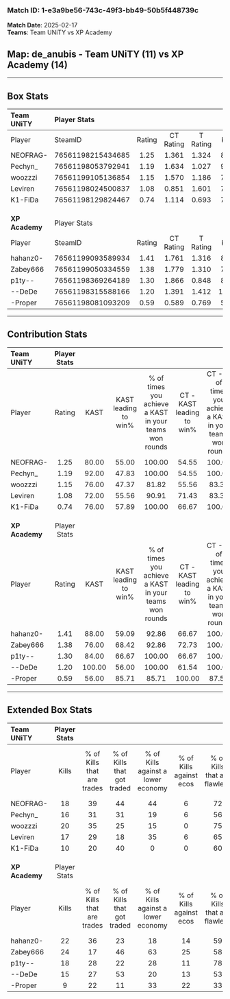 ### Match ID: 1-e3a9be56-743c-49f3-bb49-50b5f448739c  
**Match Date**: 2025-02-17  
**Teams**: Team UNiTY vs XP Academy  

## **Map**: de_anubis - Team UNiTY (11) vs XP Academy (14)  
---  

## Box Stats  

| **Team UNiTY** | Player Stats      |        |           |          |        |       |       |         |        |      |     |
| :- | :- | :-: | :-: | :-: | :-: | :-: | :-: | :-: | :-: | :-: | :-: |
| Player         | SteamID           | Rating | CT Rating | T Rating |  KAST  |  ADR  | Kills | Assists | Deaths | K/D  | HS% |
| NEOFRAG-       | 76561198215434685 |  1.25  |   1.361   |  1.324   | 80.00  | 91.1  |  18   |    8    |   16   | 1.13 | 50  |
| Pechyn_        | 76561198053792941 |  1.19  |   1.634   |  1.027   | 92.00  | 68.6  |  16   |    6    |   16   | 1.00 | 50  |
| woozzzi        | 76561199105136854 |  1.15  |   1.570   |  1.186   | 76.00  | 78.7  |  20   |    4    |   20   | 1.00 | 30  |
| Leviren        | 76561198024500837 |  1.08  |   0.851   |  1.601   | 72.00  | 79.9  |  17   |    8    |   18   | 0.94 | 41  |
| K1-FiDa        | 76561198129824467 |  0.74  |   1.114   |  0.693   | 76.00  | 47.3  |  10   |    3    |   18   | 0.56 | 50  |
|                |                   |        |           |          |        |       |       |         |        |      |     |
|                |                   |        |           |          |        |       |       |         |        |      |     |
|                |                   |        |           |          |        |       |       |         |        |      |     |
| **XP Academy** | Player Stats      |        |           |          |        |       |       |         |        |      |     |
| Player         | SteamID           | Rating | CT Rating | T Rating |  KAST  |  ADR  | Kills | Assists | Deaths | K/D  | HS% |
| hahanz0-       | 76561199093589934 |  1.41  |   1.761   |  1.316   | 88.00  | 81.7  |  22   |    2    |   15   | 1.47 | 59  |
| Zabey666       | 76561199050334559 |  1.38  |   1.779   |  1.310   | 76.00  | 102.7 |  24   |    7    |   20   | 1.20 | 45  |
| p1ty--         | 76561198369264189 |  1.30  |   1.866   |  0.848   | 84.00  | 74.5  |  18   |    4    |   12   | 1.50 | 27  |
| --DeDe         | 76561198315588166 |  1.20  |   1.391   |  1.412   | 100.00 | 75.2  |  15   |    9    |   18   | 0.83 | 60  |
| -Proper        | 76561198081093209 |  0.59  |   0.589   |  0.769   | 56.00  | 40.5  |   9   |    4    |   16   | 0.56 | 66  |
---  

## Contribution Stats  

| **Team UNiTY** | Player Stats |        |                      |                                                        |                           |                                                             |                          |                                                            |
| :- | :-: | :-: | :-: | :-: | :-: | :-: | :-: | :-: |
| Player         |    Rating    |  KAST  | KAST leading to win% | % of times you achieve a KAST in your teams won rounds | CT - KAST leading to win% | CT - % of times you achieve a KAST in your teams won rounds | T - KAST leading to win% | T - % of times you achieve a KAST in your teams won rounds |
| NEOFRAG-       |     1.25     | 80.00  |        55.00         |                         100.00                         |           54.55           |                           100.00                            |          55.56           |                           100.00                           |
| Pechyn_        |     1.19     | 92.00  |        47.83         |                         100.00                         |           54.55           |                           100.00                            |          41.67           |                           100.00                           |
| woozzzi        |     1.15     | 76.00  |        47.37         |                         81.82                          |           55.56           |                            83.33                            |          40.00           |                           80.00                            |
| Leviren        |     1.08     | 72.00  |        55.56         |                         90.91                          |           71.43           |                            83.33                            |          45.45           |                           100.00                           |
| K1-FiDa        |     0.74     | 76.00  |        57.89         |                         100.00                         |           66.67           |                           100.00                            |          50.00           |                           100.00                           |
|                |              |        |                      |                                                        |                           |                                                             |                          |                                                            |
|                |              |        |                      |                                                        |                           |                                                             |                          |                                                            |
|                |              |        |                      |                                                        |                           |                                                             |                          |                                                            |
| **XP Academy** | Player Stats |        |                      |                                                        |                           |                                                             |                          |                                                            |
| Player         |    Rating    |  KAST  | KAST leading to win% | % of times you achieve a KAST in your teams won rounds | CT - KAST leading to win% | CT - % of times you achieve a KAST in your teams won rounds | T - KAST leading to win% | T - % of times you achieve a KAST in your teams won rounds |
| hahanz0-       |     1.41     | 88.00  |        59.09         |                         92.86                          |           66.67           |                           100.00                            |          50.00           |                           83.33                            |
| Zabey666       |     1.38     | 76.00  |        68.42         |                         92.86                          |           72.73           |                           100.00                            |          62.50           |                           83.33                            |
| p1ty--         |     1.30     | 84.00  |        66.67         |                         100.00                         |           66.67           |                           100.00                            |          66.67           |                           100.00                           |
| --DeDe         |     1.20     | 100.00 |        56.00         |                         100.00                         |           61.54           |                           100.00                            |          50.00           |                           100.00                           |
| -Proper        |     0.59     | 56.00  |        85.71         |                         85.71                          |          100.00           |                            87.50                            |          71.43           |                           83.33                            |
---  

## Extended Box Stats  

| **Team UNiTY** | Player Stats |                            |                            |                                    |                         |                              |                                 |        |                             |                                     |                          |                               |                            |
| :- | :-: | :-: | :-: | :-: | :-: | :-: | :-: | :-: | :-: | :-: | :-: | :-: | :-: |
| Player         |    Kills     | % of Kills that are trades | % of Kills that got traded | % of Kills against a lower economy | % of Kills against ecos | % of Kills that are flawless | % of Kills that are close duels | Deaths | % of Deaths that get traded | % of Deaths against a lower economy | % of Deaths against ecos | % of Deaths that are flawless | % of Deaths that are close |
| NEOFRAG-       |      18      |             39             |             44             |                 44                 |            6            |              72              |               11                |   16   |             19              |                 25                  |            6             |              56               |             19             |
| Pechyn_        |      16      |             31             |             31             |                 19                 |            6            |              56              |                0                |   16   |             31              |                  6                  |            0             |              63               |             6              |
| woozzzi        |      20      |             35             |             25             |                 15                 |            0            |              75              |               10                |   20   |             45              |                 10                  |            5             |              75               |             5              |
| Leviren        |      17      |             29             |             18             |                 35                 |            6            |              65              |                0                |   18   |             33              |                 11                  |            6             |              44               |             6              |
| K1-FiDa        |      10      |             20             |             40             |                 0                  |            0            |              60              |                0                |   18   |             33              |                 11                  |            0             |              50               |             6              |
|                |              |                            |                            |                                    |                         |                              |                                 |        |                             |                                     |                          |                               |                            |
|                |              |                            |                            |                                    |                         |                              |                                 |        |                             |                                     |                          |                               |                            |
|                |              |                            |                            |                                    |                         |                              |                                 |        |                             |                                     |                          |                               |                            |
| **XP Academy** | Player Stats |                            |                            |                                    |                         |                              |                                 |        |                             |                                     |                          |                               |                            |
| Player         |    Kills     | % of Kills that are trades | % of Kills that got traded | % of Kills against a lower economy | % of Kills against ecos | % of Kills that are flawless | % of Kills that are close duels | Deaths | % of Deaths that get traded | % of Deaths against a lower economy | % of Deaths against ecos | % of Deaths that are flawless | % of Deaths that are close |
| hahanz0-       |      22      |             36             |             23             |                 18                 |           14            |              59              |                9                |   15   |             33              |                 20                  |            7             |              80               |             0              |
| Zabey666       |      24      |             17             |             46             |                 63                 |           25            |              58              |                4                |   20   |             35              |                 20                  |            10            |              60               |             10             |
| p1ty--         |      18      |             28             |             22             |                 28                 |           11            |              78              |               11                |   12   |             17              |                 25                  |            8             |              75               |             0              |
| --DeDe         |      15      |             27             |             53             |                 20                 |           13            |              53              |                7                |   18   |             44              |                 22                  |            11            |              67               |             6              |
| -Proper        |      9       |             22             |             11             |                 33                 |           22            |              33              |               11                |   16   |             19              |                 13                  |            0             |              63               |             6              |

